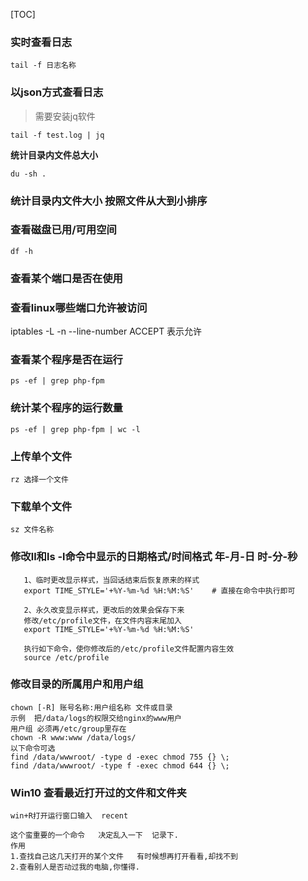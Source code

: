[TOC]



### **实时查看日志**

```
tail -f 日志名称
```

### **以json方式查看日志**

> 需要安装jq软件
```
tail -f test.log | jq
```

**统计目录内文件总大小**

```
du -sh .
```

### **统计目录内文件大小  按照文件从大到小排序**

### **查看磁盘已用/可用空间**

```
df -h
```

### **查看某个端口是否在使用**

### **查看linux哪些端口允许被访问**

iptables -L -n --line-number
ACCEPT 表示允许

### **查看某个程序是否在运行**

```
ps -ef | grep php-fpm
```

### **统计某个程序的运行数量**

```
ps -ef | grep php-fpm | wc -l
```

### 上传单个文件

```
rz 选择一个文件
```
### **下载单个文件**

```
sz 文件名称
```

### **修改ll和ls -l命令中显示的日期格式/时间格式 年-月-日 时-分-秒**

 ```
 	1、临时更改显示样式，当回话结束后恢复原来的样式
    export TIME_STYLE='+%Y-%m-%d %H:%M:%S'    # 直接在命令中执行即可

	2、永久改变显示样式，更改后的效果会保存下来
    修改/etc/profile文件，在文件内容末尾加入
    export TIME_STYLE='+%Y-%m-%d %H:%M:%S'

    执行如下命令，使你修改后的/etc/profile文件配置内容生效
    source /etc/profile
 ```

### 修改目录的所属用户和用户组

```
chown [-R] 账号名称:用户组名称 文件或目录
示例  把/data/logs的权限交给nginx的www用户
用户组 必须再/etc/group里存在
chown -R www:www /data/logs/ 
以下命令可选
find /data/wwwroot/ -type d -exec chmod 755 {} \;
find /data/wwwroot/ -type f -exec chmod 644 {} \;
```

### Win10 查看最近打开过的文件和文件夹

```
win+R打开运行窗口输入  recent

这个蛮重要的一个命令   决定乱入一下  记录下.
作用
1.查找自己这几天打开的某个文件   有时候想再打开看看,却找不到
2.查看别人是否动过我的电脑,你懂得.
```


